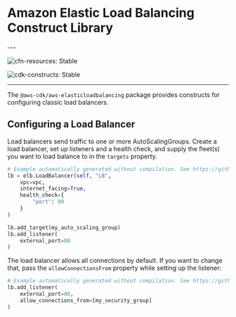 # Amazon Elastic Load Balancing Construct Library

<!--BEGIN STABILITY BANNER-->---


![cfn-resources: Stable](https://img.shields.io/badge/cfn--resources-stable-success.svg?style=for-the-badge)

![cdk-constructs: Stable](https://img.shields.io/badge/cdk--constructs-stable-success.svg?style=for-the-badge)

---
<!--END STABILITY BANNER-->

The `@aws-cdk/aws-elasticloadbalancing` package provides constructs for configuring
classic load balancers.

## Configuring a Load Balancer

Load balancers send traffic to one or more AutoScalingGroups. Create a load
balancer, set up listeners and a health check, and supply the fleet(s) you want
to load balance to in the `targets` property.

```python
# Example automatically generated without compilation. See https://github.com/aws/jsii/issues/826
lb = elb.LoadBalancer(self, "LB",
    vpc=vpc,
    internet_facing=True,
    health_check={
        "port": 80
    }
)

lb.add_target(my_auto_scaling_group)
lb.add_listener(
    external_port=80
)
```

The load balancer allows all connections by default. If you want to change that,
pass the `allowConnectionsFrom` property while setting up the listener:

```python
# Example automatically generated without compilation. See https://github.com/aws/jsii/issues/826
lb.add_listener(
    external_port=80,
    allow_connections_from=[my_security_group]
)
```

